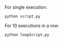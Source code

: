 For single execution:
```
python script.py
```

For 10 executions in a row:
```
python loopScript.py
```